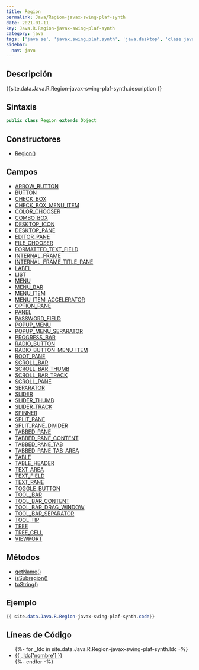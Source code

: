```yaml
---
title: Region
permalink: Java/Region-javax-swing-plaf-synth
date: 2021-01-11
key: Java.R.Region-javax-swing-plaf-synth
category: java
tags: ['java se', 'javax.swing.plaf.synth', 'java.desktop', 'clase java', 'Java 1.5']
sidebar: 
  nav: java
---
```


## Descripción
{{site.data.Java.R.Region-javax-swing-plaf-synth.description }}

## Sintaxis
~~~java
public class Region extends Object
~~~

## Constructores
* [Region()](/Java/Region-javax-swing-plaf-synth/Region/)

## Campos
* [ARROW_BUTTON](/Java/Region-javax-swing-plaf-synth/ARROW_BUTTON)
* [BUTTON](/Java/Region-javax-swing-plaf-synth/BUTTON)
* [CHECK_BOX](/Java/Region-javax-swing-plaf-synth/CHECK_BOX)
* [CHECK_BOX_MENU_ITEM](/Java/Region-javax-swing-plaf-synth/CHECK_BOX_MENU_ITEM)
* [COLOR_CHOOSER](/Java/Region-javax-swing-plaf-synth/COLOR_CHOOSER)
* [COMBO_BOX](/Java/Region-javax-swing-plaf-synth/COMBO_BOX)
* [DESKTOP_ICON](/Java/Region-javax-swing-plaf-synth/DESKTOP_ICON)
* [DESKTOP_PANE](/Java/Region-javax-swing-plaf-synth/DESKTOP_PANE)
* [EDITOR_PANE](/Java/Region-javax-swing-plaf-synth/EDITOR_PANE)
* [FILE_CHOOSER](/Java/Region-javax-swing-plaf-synth/FILE_CHOOSER)
* [FORMATTED_TEXT_FIELD](/Java/Region-javax-swing-plaf-synth/FORMATTED_TEXT_FIELD)
* [INTERNAL_FRAME](/Java/Region-javax-swing-plaf-synth/INTERNAL_FRAME)
* [INTERNAL_FRAME_TITLE_PANE](/Java/Region-javax-swing-plaf-synth/INTERNAL_FRAME_TITLE_PANE)
* [LABEL](/Java/Region-javax-swing-plaf-synth/LABEL)
* [LIST](/Java/Region-javax-swing-plaf-synth/LIST)
* [MENU](/Java/Region-javax-swing-plaf-synth/MENU)
* [MENU_BAR](/Java/Region-javax-swing-plaf-synth/MENU_BAR)
* [MENU_ITEM](/Java/Region-javax-swing-plaf-synth/MENU_ITEM)
* [MENU_ITEM_ACCELERATOR](/Java/Region-javax-swing-plaf-synth/MENU_ITEM_ACCELERATOR)
* [OPTION_PANE](/Java/Region-javax-swing-plaf-synth/OPTION_PANE)
* [PANEL](/Java/Region-javax-swing-plaf-synth/PANEL)
* [PASSWORD_FIELD](/Java/Region-javax-swing-plaf-synth/PASSWORD_FIELD)
* [POPUP_MENU](/Java/Region-javax-swing-plaf-synth/POPUP_MENU)
* [POPUP_MENU_SEPARATOR](/Java/Region-javax-swing-plaf-synth/POPUP_MENU_SEPARATOR)
* [PROGRESS_BAR](/Java/Region-javax-swing-plaf-synth/PROGRESS_BAR)
* [RADIO_BUTTON](/Java/Region-javax-swing-plaf-synth/RADIO_BUTTON)
* [RADIO_BUTTON_MENU_ITEM](/Java/Region-javax-swing-plaf-synth/RADIO_BUTTON_MENU_ITEM)
* [ROOT_PANE](/Java/Region-javax-swing-plaf-synth/ROOT_PANE)
* [SCROLL_BAR](/Java/Region-javax-swing-plaf-synth/SCROLL_BAR)
* [SCROLL_BAR_THUMB](/Java/Region-javax-swing-plaf-synth/SCROLL_BAR_THUMB)
* [SCROLL_BAR_TRACK](/Java/Region-javax-swing-plaf-synth/SCROLL_BAR_TRACK)
* [SCROLL_PANE](/Java/Region-javax-swing-plaf-synth/SCROLL_PANE)
* [SEPARATOR](/Java/Region-javax-swing-plaf-synth/SEPARATOR)
* [SLIDER](/Java/Region-javax-swing-plaf-synth/SLIDER)
* [SLIDER_THUMB](/Java/Region-javax-swing-plaf-synth/SLIDER_THUMB)
* [SLIDER_TRACK](/Java/Region-javax-swing-plaf-synth/SLIDER_TRACK)
* [SPINNER](/Java/Region-javax-swing-plaf-synth/SPINNER)
* [SPLIT_PANE](/Java/Region-javax-swing-plaf-synth/SPLIT_PANE)
* [SPLIT_PANE_DIVIDER](/Java/Region-javax-swing-plaf-synth/SPLIT_PANE_DIVIDER)
* [TABBED_PANE](/Java/Region-javax-swing-plaf-synth/TABBED_PANE)
* [TABBED_PANE_CONTENT](/Java/Region-javax-swing-plaf-synth/TABBED_PANE_CONTENT)
* [TABBED_PANE_TAB](/Java/Region-javax-swing-plaf-synth/TABBED_PANE_TAB)
* [TABBED_PANE_TAB_AREA](/Java/Region-javax-swing-plaf-synth/TABBED_PANE_TAB_AREA)
* [TABLE](/Java/Region-javax-swing-plaf-synth/TABLE)
* [TABLE_HEADER](/Java/Region-javax-swing-plaf-synth/TABLE_HEADER)
* [TEXT_AREA](/Java/Region-javax-swing-plaf-synth/TEXT_AREA)
* [TEXT_FIELD](/Java/Region-javax-swing-plaf-synth/TEXT_FIELD)
* [TEXT_PANE](/Java/Region-javax-swing-plaf-synth/TEXT_PANE)
* [TOGGLE_BUTTON](/Java/Region-javax-swing-plaf-synth/TOGGLE_BUTTON)
* [TOOL_BAR](/Java/Region-javax-swing-plaf-synth/TOOL_BAR)
* [TOOL_BAR_CONTENT](/Java/Region-javax-swing-plaf-synth/TOOL_BAR_CONTENT)
* [TOOL_BAR_DRAG_WINDOW](/Java/Region-javax-swing-plaf-synth/TOOL_BAR_DRAG_WINDOW)
* [TOOL_BAR_SEPARATOR](/Java/Region-javax-swing-plaf-synth/TOOL_BAR_SEPARATOR)
* [TOOL_TIP](/Java/Region-javax-swing-plaf-synth/TOOL_TIP)
* [TREE](/Java/Region-javax-swing-plaf-synth/TREE)
* [TREE_CELL](/Java/Region-javax-swing-plaf-synth/TREE_CELL)
* [VIEWPORT](/Java/Region-javax-swing-plaf-synth/VIEWPORT)

## Métodos
* [getName()](/Java/Region-javax-swing-plaf-synth/getName)
* [isSubregion()](/Java/Region-javax-swing-plaf-synth/isSubregion)
* [toString()](/Java/Region-javax-swing-plaf-synth/toString)

## Ejemplo
~~~java
{{ site.data.Java.R.Region-javax-swing-plaf-synth.code}}
~~~

## Líneas de Código
<ul>
{%- for _ldc in site.data.Java.R.Region-javax-swing-plaf-synth.ldc -%}
   <li>
       <a href="{{_ldc['url'] }}">{{ _ldc['nombre'] }}</a>
   </li>
{%- endfor -%}
</ul>
